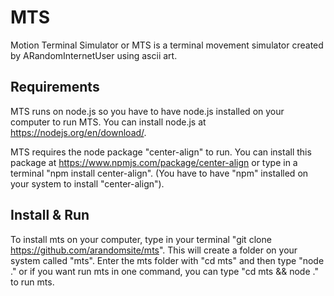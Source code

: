 # MTS
Motion Terminal Simulator or MTS is a terminal movement simulator created by ARandomInternetUser using ascii art.

## Requirements
MTS runs on node.js so you have to have node.js installed on your computer to run MTS. You can install node.js at https://nodejs.org/en/download/.

MTS requires the node package "center-align" to run. You can install this package at https://www.npmjs.com/package/center-align or type in a terminal "npm install center-align". (You have to have "npm" installed on your system to install "center-align").

## Install & Run
To install mts on your computer, type in your terminal "git clone https://github.com/arandomsite/mts". This will create a folder on your system called "mts". Enter the mts folder with "cd mts" and then type "node ." or if you want run mts in one command, you can type "cd mts && node ." to run mts.
